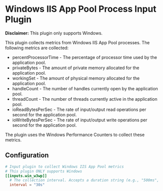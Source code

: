 # Windows IIS App Pool Process Input Plugin

**Disclaimer:** This plugin only supports Windows.

This plugin collects metrics from Windows IIS App Pool processes. The following metrics are collected:

- percentProcessorTime - The percentage of processor time used by the application pool.
- privateBytes - The amount of private memory allocated for the application pool.
- workingSet - The amount of physical memory allocated for the application pool.
- handleCount - The number of handles currently open by the application pool.
- threadCount - The number of threads currently active in the application pool.
- ioReadBytesPerSec - The rate of input/output read operations per second for the application pool.
- ioWriteBytesPerSec - The rate of input/output write operations per second for the application pool.

The plugin uses the Windows Performance Counters to collect these metrics.

## Configuration

```toml @sample.conf
# Input plugin to collect Windows IIS App Pool metrics
# This plugin ONLY supports Windows
[[inputs.win_w3wp]]
  # The collection interval. Accepts a duration string (e.g., "500ms", "2.5s", "1m").
  interval = "30s"
```